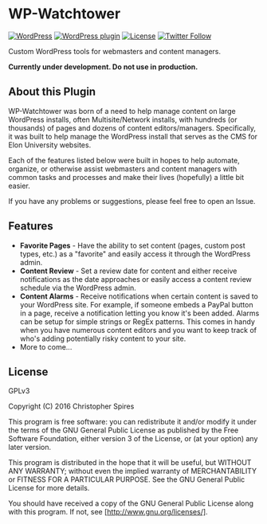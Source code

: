 # WP-Watchtower

[![WordPress](https://img.shields.io/badge/wordpress-dev-red.svg?maxAge=2592000)]() 
[![WordPress plugin](https://img.shields.io/badge/plugin-v0.0.1-blue.svg?maxAge=2592000)]() 
[![License](http://img.shields.io/:license-gpl3-blue.svg?maxAge=2592000)](http://www.gnu.org/licenses/gpl-3.0.html)
[![Twitter Follow](https://img.shields.io/twitter/follow/shields_io.svg?style=social&label=Follow&maxAge=2592000)](https://twitter.com/boda82)

Custom WordPress tools for webmasters and content managers.

**Currently under development. Do not use in production.**

## About this Plugin

WP-Watchtower was born of a need to help manage content on large WordPress installs, often Multisite/Network installs, with hundreds (or thousands) of pages and dozens of content editors/managers. Specifically, it was built to help manage the WordPress install that serves as the CMS for Elon University websites.

Each of the features listed below were built in hopes to help automate, organize, or otherwise assist webmasters and content managers with common tasks and processes and make their lives (hopefully) a little bit easier.

If you have any problems or suggestions, please feel free to open an Issue.

## Features

* **Favorite Pages** - Have the ability to set content (pages, custom post types, etc.) as a "favorite" and easily access it through the WordPress admin. 
* **Content Review** - Set a review date for content and either receive notifications as the date approaches or easily access a content review schedule via the WordPress admin. 
* **Content Alarms** - Receive notifications when certain content is saved to your WordPress site. For example, if someone embeds a PayPal button in a page, receive a notification letting you know it's been added. Alarms can be setup for simple strings or RegEx patterns. This comes in handy when you have numerous content editors and you want to keep track of who's adding potentially risky content to your site. 
* More to come...

## License

GPLv3

Copyright (C) 2016 Christopher Spires

This program is free software: you can redistribute it and/or modify it under the terms of the GNU General Public License as published by the Free Software Foundation, either version 3 of the License, or (at your option) any later version.

This program is distributed in the hope that it will be useful, but WITHOUT ANY WARRANTY; without even the implied warranty of MERCHANTABILITY or FITNESS FOR A PARTICULAR PURPOSE.  See the GNU General Public License for more details.

You should have received a copy of the GNU General Public License along with this program.  If not, see [http://www.gnu.org/licenses/].

